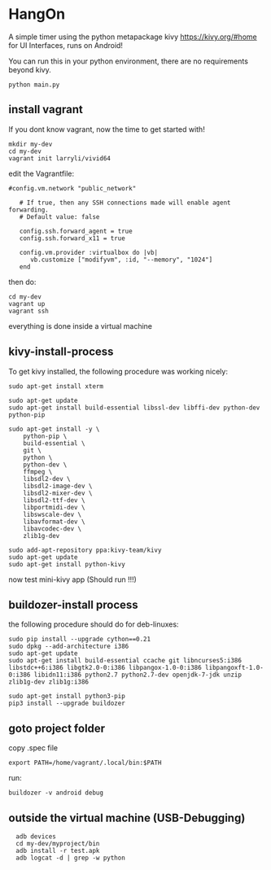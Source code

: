 HangOn
======

A simple timer using the python metapackage kivy https://kivy.org/#home for UI Interfaces, runs on Android!

You can run this in your python environment, there are no requirements beyond kivy.
``` 
python main.py
``` 
install vagrant
---------------

If you dont know vagrant, now the time to get started with!
``` 
mkdir my-dev
cd my-dev
vagrant init larryli/vivid64
``` 

edit the Vagrantfile:
```  
#config.vm.network "public_network"
  
   # If true, then any SSH connections made will enable agent forwarding.
   # Default value: false
   
   config.ssh.forward_agent = true
   config.ssh.forward_x11 = true
  
   config.vm.provider :virtualbox do |vb|
      vb.customize ["modifyvm", :id, "--memory", "1024"]
   end
   ```
then do:

``` 
cd my-dev
vagrant up
vagrant ssh
``` 

everything is done inside a virtual machine

kivy-install-process
--------------------

To get kivy installed, the following procedure was working nicely:
``` 
sudo apt-get install xterm

sudo apt-get update
sudo apt-get install build-essential libssl-dev libffi-dev python-dev python-pip

sudo apt-get install -y \
    python-pip \
    build-essential \
    git \
    python \
    python-dev \
    ffmpeg \
    libsdl2-dev \
    libsdl2-image-dev \
    libsdl2-mixer-dev \
    libsdl2-ttf-dev \
    libportmidi-dev \
    libswscale-dev \
    libavformat-dev \
    libavcodec-dev \
    zlib1g-dev

sudo add-apt-repository ppa:kivy-team/kivy
sudo apt-get update
sudo apt-get install python-kivy
``` 

now test mini-kivy app  (Should run !!!)

buildozer-install process
-------------------------

the following procedure should do for deb-linuxes:

``` 
sudo pip install --upgrade cython==0.21
sudo dpkg --add-architecture i386
sudo apt-get update
sudo apt-get install build-essential ccache git libncurses5:i386 libstdc++6:i386 libgtk2.0-0:i386 libpangox-1.0-0:i386 libpangoxft-1.0-0:i386 libidn11:i386 python2.7 python2.7-dev openjdk-7-jdk unzip zlib1g-dev zlib1g:i386

sudo apt-get install python3-pip
pip3 install --upgrade buildozer
``` 

goto project folder
-------------------

copy .spec file
``` 
export PATH=/home/vagrant/.local/bin:$PATH
``` 
run:
``` 
buildozer -v android debug
``` 

outside the virtual machine (USB-Debugging)
-------------------------------------------

``` 
  adb devices
  cd my-dev/myproject/bin
  adb install -r test.apk
  adb logcat -d | grep -w python
``` 
